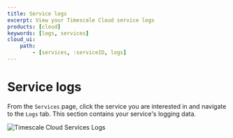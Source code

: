 ```yaml
---
title: Service logs
excerpt: View your Timescale Cloud service logs
products: [cloud]
keywords: [logs, services]
cloud_ui:
    path:
        - [services, :serviceID, logs]
---
```


# Service logs

From the `Services` page, click the service you are interested in and navigate
to the `Logs` tab. This section contains your service's logging data.

<img class="main-content__illustration"
src="https://s3.amazonaws.com/assets.timescale.com/docs/images/tsc-services-logs.png"
alt="Timescale Cloud Services Logs"/>
